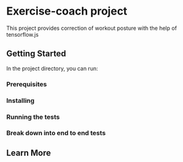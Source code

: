 # Exercise-coach project

This project provides correction of workout posture with the help of tensorflow.js

## Getting Started

In the project directory, you can run:

### Prerequisites



### Installing


### Running the tests

### Break down into end to end tests

## Learn More
